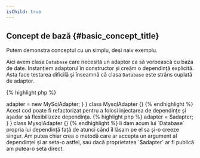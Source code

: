 ```yaml
---
isChild: true
---
```


## Concept de bază {#basic_concept_title}

Putem demonstra conceptul cu un simplu, deși naiv exemplu.

Aici avem clasa `Database` care necesită un adaptor ca să vorbească cu baza de date. Instanțiem
adaptorul în constructor și creăm o dependință explicită. Asta face testarea dificilă și înseamnă
că clasa `Database` este strâns cuplată de adaptor.

{% highlight php %}
<?php
namespace Database;

class Database
{
    protected $adapter;

    public function __construct()
    {
        $this->adapter = new MySqlAdapter;
    }
}

class MysqlAdapter {}
{% endhighlight %}

Acest cod poate fi refactorizat pentru a folosi injectarea de dependințe și așadar să flexibilizeze dependința.

{% highlight php %}
<?php
namespace Database;

class Database
{
    protected $adapter;

    public function __construct(MySqlAdapter $adapter)
    {
        $this->adapter = $adapter;
    }
}

class MysqlAdapter {}
{% endhighlight %}

îi dam acum lui `Database` propria lui dependință față de atunci când îl lăsam pe el sa și-o creeze singur.
Am putea chiar crea o metodă care ar accepta un argument al dependinței și ar seta-o astfel, sau dacă proprietatea
`$adapter` ar fi publică am putea-o seta direct.
